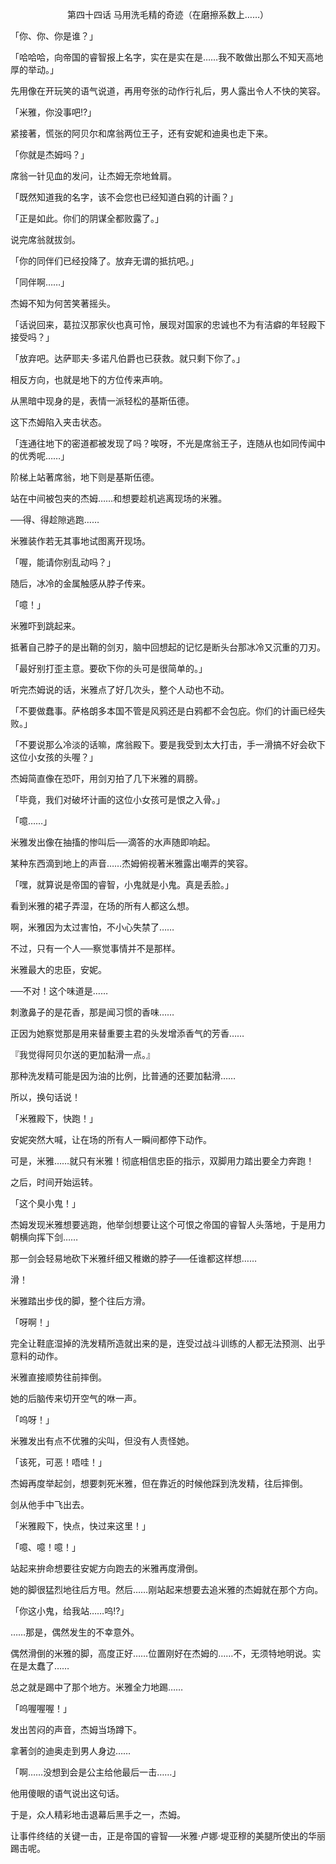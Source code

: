 <p align="center">第四十四话 马用洗毛精的奇迹（在磨擦系数上……）</p>

「你、你、你是谁？」

「哈哈哈，向帝国的睿智报上名字，实在是实在是……我不敢做出那么不知天高地厚的举动。」

先用像在开玩笑的语气说道，再用夸张的动作行礼后，男人露出令人不快的笑容。

「米雅，你没事吧!?」

紧接著，慌张的阿贝尔和席翁两位王子，还有安妮和迪奥也走下来。

「你就是杰姆吗？」

席翁一针见血的发问，让杰姆无奈地耸肩。

「既然知道我的名字，该不会您也已经知道白鸦的计画？」

「正是如此。你们的阴谋全都败露了。」

说完席翁就拔剑。

「你的同伴们已经投降了。放弃无谓的抵抗吧。」

「同伴啊……」

杰姆不知为何苦笑著摇头。

「话说回来，葛拉汉那家伙也真可怜，展现对国家的忠诚也不为有洁癖的年轻殿下接受吗？」

「放弃吧。达萨耶夫‧多诺凡伯爵也已获救。就只剩下你了。」

相反方向，也就是地下的方位传来声响。

从黑暗中现身的是，表情一派轻松的基斯伍德。

这下杰姆陷入夹击状态。

「连通往地下的密道都被发现了吗？唉呀，不光是席翁王子，连随从也如同传闻中的优秀呢……」

阶梯上站著席翁，地下则是基斯伍德。

站在中间被包夹的杰姆……和想要趁机逃离现场的米雅。

──得、得趁隙逃跑……

米雅装作若无其事地试图离开现场。

「喔，能请你别乱动吗？」

随后，冰冷的金属触感从脖子传来。

「噫！」

米雅吓到跳起来。

抵著自己脖子的是出鞘的剑刃，脑中回想起的记忆是断头台那冰冷又沉重的刀刃。

「最好别打歪主意。要砍下你的头可是很简单的。」

听完杰姆说的话，米雅点了好几次头，整个人动也不动。

「不要做蠢事。萨格朗多本国不管是风鸦还是白鸦都不会包庇。你们的计画已经失败。」

「不要说那么冷淡的话嘛，席翁殿下。要是我受到太大打击，手一滑搞不好会砍下这位小女孩的头喔？」

杰姆简直像在恐吓，用剑刃拍了几下米雅的肩膀。

「毕竟，我们对破坏计画的这位小女孩可是恨之入骨。」

「噫……」

米雅发出像在抽搐的惨叫后──滴答的水声随即响起。

某种东西滴到地上的声音……杰姆俯视著米雅露出嘲弄的笑容。

「嘿，就算说是帝国的睿智，小鬼就是小鬼。真是丢脸。」

看到米雅的裙子弄湿，在场的所有人都这么想。

啊，米雅因为太过害怕，不小心失禁了……

不过，只有一个人──察觉事情并不是那样。

米雅最大的忠臣，安妮。

──不对！这个味道是……

刺激鼻子的是花香，那是闻习惯的香味……

正因为她察觉那是用来替重要主君的头发增添香气的芳香……

『我觉得阿贝尔送的更加黏滑一点。』

那种洗发精可能是因为油的比例，比普通的还要加黏滑……

所以，换句话说！

「米雅殿下，快跑！」

安妮突然大喊，让在场的所有人一瞬间都停下动作。

可是，米雅……就只有米雅！彻底相信忠臣的指示，双脚用力踏出要全力奔跑！

之后，时间开始运转。

「这个臭小鬼！」

杰姆发现米雅想要逃跑，他举剑想要让这个可恨之帝国的睿智人头落地，于是用力朝横向挥下剑……

那一剑会轻易地砍下米雅纤细又稚嫩的脖子──任谁都这样想……

滑！

米雅踏出步伐的脚，整个往后方滑。

「呀啊！」

完全让鞋底湿掉的洗发精所造就出来的是，连受过战斗训练的人都无法预测、出乎意料的动作。

米雅直接顺势往前摔倒。

她的后脑传来切开空气的咻一声。

「呜呀！」

米雅发出有点不优雅的尖叫，但没有人责怪她。

「该死，可恶！唔哇！」

杰姆再度举起剑，想要刺死米雅，但在靠近的时候他踩到洗发精，往后摔倒。

剑从他手中飞出去。

「米雅殿下，快点，快过来这里！」

「噫、噫！噫！」

站起来拚命想要往安妮方向跑去的米雅再度滑倒。

她的脚很猛烈地往后方甩。然后……刚站起来想要去追米雅的杰姆就在那个方向。

「你这小鬼，给我站……呜!?」

……那是，偶然发生的不幸意外。

偶然滑倒的米雅的脚，高度正好……位置刚好在杰姆的……不，无须特地明说。实在是太蠢了……

总之就是踢中了那个地方。米雅全力地踢……

「呜喔喔喔！」

发出苦闷的声音，杰姆当场蹲下。

拿著剑的迪奥走到男人身边……

「啊……没想到会是公主给他最后一击……」

他用傻眼的语气说出这句话。

于是，众人精彩地击退幕后黑手之一，杰姆。

让事件终结的关键一击，正是帝国的睿智──米雅‧卢娜‧堤亚穆的美腿所使出的华丽踢击呢。

